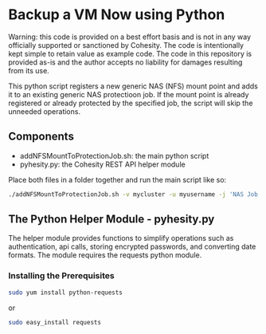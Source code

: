 # Backup a VM Now using Python

Warning: this code is provided on a best effort basis and is not in any way officially supported or sanctioned by Cohesity. The code is intentionally kept simple to retain value as example code. The code in this repository is provided as-is and the author accepts no liability for damages resulting from its use.

This python script registers a new generic NAS (NFS) mount point and adds it to an existing generic NAS protectioon job. If the mount point is already registered or already protected by the specified job, the script will skip the unneeded operations. 

## Components

* addNFSMountToProtectionJob.sh: the main python script
* pyhesity.py: the Cohesity REST API helper module

Place both files in a folder together and run the main script like so:
```bash
./addNFSMountToProtectionJob.sh -v mycluster -u myusername -j 'NAS Job Name' -m 192.168.1.4:/var/nfs2
```

## The Python Helper Module - pyhesity.py
The helper module provides functions to simplify operations such as authentication, api calls, storing encrypted passwords, and converting date formats. The module requires the requests python module.

### Installing the Prerequisites
```bash
sudo yum install python-requests
```
or

```bash
sudo easy_install requests
```
